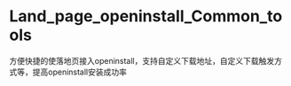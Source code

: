 # Land_page_openinstall_Common_tools
方便快捷的使落地页接入openinstall，支持自定义下载地址，自定义下载触发方式等，提高openinstall安装成功率
